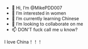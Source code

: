 - 👋 Hi, I’m @MikePDD007
- 👀 I’m interested in women
- 🌱 I’m currently learning Chinese
- 💞️ I’m looking to collaborate on me
- 📫 DON'T fuck call me     u know?


I love China！！！
